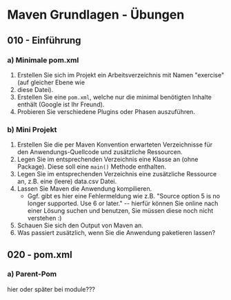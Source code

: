 # Maven Grundlagen - Übungen

## 010 - Einführung

### a) Minimale pom.xml

1. Erstellen Sie sich im Projekt ein Arbeitsverzeichnis mit Namen "exercise" (auf gleicher Ebene wie
2. diese Datei).
3. Erstellen Sie eine `pom.xml`, welche nur die minimal benötigten Inhalte enthält (Google ist Ihr Freund).
4. Probieren Sie verschiedene Plugins oder Phasen auszuführen.

### b) Mini Projekt

1. Erstellen Sie die per Maven Konvention erwarteten Verzeichnisse für den Anwendungs-Quellcode
und zusätzliche Ressourcen.
2. Legen Sie im entsprechenden Verzeichnis eine Klasse an (ohne Package). 
Diese soll eine `main()` Methode enthalten.
3. Legen Sie im entsprechenden Verzeichnis eine zusätzliche Ressource an, z.B. eine (leere) data.csv Datei.
4. Lassen Sie Maven die Anwendung kompilieren.
    - Ggf. gibt es hier eine Fehlermeldung wie z.B. "Source option 5 is no longer supported. Use 6 or later." 
   -- hierfür können Sie online nach einer Lösung suchen und benutzen, Sie müssen diese noch nicht verstehen :)
5. Schauen Sie sich den Output von Maven an.
6. Was passiert zusätzlich, wenn Sie die Anwendung paketieren lassen?

## 020 - pom.xml

### a) Parent-Pom

hier oder später bei module???